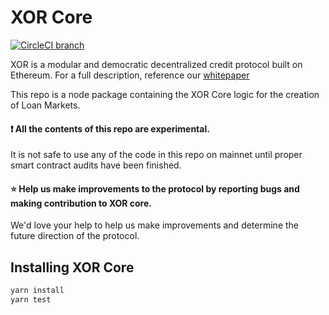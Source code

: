 # XOR Core
[![CircleCI branch](https://img.shields.io/circleci/project/github/XORprotocol/xor-core/master.svg?style=for-the-badge)](https://circleci.com/gh/XORprotocol/xor-core)

XOR is a modular and democratic decentralized credit protocol built on Ethereum. For a full description, reference our [whitepaper](https://xor.finance/whitepaper.pdf)

This repo is a node package containing the XOR Core logic for the creation of Loan Markets. 

#### ❗️ All the contents of this repo are experimental.

It is not safe to use any of the code in this repo on mainnet until proper smart contract audits have been finished. 

#### ⭐️ Help us make improvements to the protocol by reporting bugs and making contribution to XOR core.

We'd love your help to help us make improvements and determine the future direction of the protocol.

## Installing XOR Core

```sh
yarn install
yarn test
```


